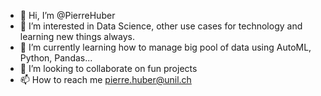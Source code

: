 - 👋 Hi, I’m @PierreHuber
- 👀 I’m interested in Data Science, other use cases for technology and learning new things always.
- 🌱 I’m currently learning how to manage big pool of data using AutoML, Python, Pandas...
- 💞️ I’m looking to collaborate on fun projects
- 📫 How to reach me pierre.huber@unil.ch

<!---
PierreHuber/PierreHuber is a ✨ special ✨ repository because its `README.md` (this file) appears on your GitHub profile.
You can click the Preview link to take a look at your changes.
--->
